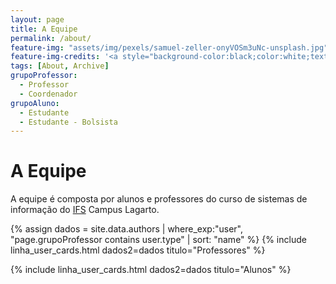 ```yaml
---
layout: page
title: A Equipe
permalink: /about/
feature-img: "assets/img/pexels/samuel-zeller-onyVOSm3uNc-unsplash.jpg"
feature-img-credits: '<a style="background-color:black;color:white;text-decoration:none;padding:4px 6px;font-family:-apple-system, BlinkMacSystemFont, &quot;San Francisco&quot;, &quot;Helvetica Neue&quot;, Helvetica, Ubuntu, Roboto, Noto, &quot;Segoe UI&quot;, Arial, sans-serif;font-size:12px;font-weight:bold;line-height:1.2;display:inline-block;border-radius:3px" href="https://unsplash.com/@samuelzeller?utm_medium=referral&amp;utm_campaign=photographer-credit&amp;utm_content=creditBadge" target="_blank" rel="noopener noreferrer" title="Download free do whatever you want high-resolution photos from Samuel Zeller"><span style="display:inline-block;padding:2px 3px"><svg xmlns="http://www.w3.org/2000/svg" style="height:12px;width:auto;position:relative;vertical-align:middle;top:-2px;fill:white" viewBox="0 0 32 32"><title>unsplash-logo</title><path d="M10 9V0h12v9H10zm12 5h10v18H0V14h10v9h12v-9z"></path></svg></span><span style="display:inline-block;padding:2px 3px">Samuel Zeller</span></a>'
tags: [About, Archive]
grupoProfessor:
  - Professor
  - Coordenador
grupoAluno:
  - Estudante
  - Estudante - Bolsista
---
```

 
# A Equipe

A equipe é composta por alunos e professores do curso de sistemas de informação do [IFS](https://www.ifs.edu.br/") Campus Lagarto.


{% assign dados = site.data.authors | where_exp:"user",  "page.grupoProfessor contains user.type"  | sort: "name"  %}
{% include linha_user_cards.html dados2=dados titulo="Professores" %}

{% include linha_user_cards.html dados2=dados titulo="Alunos" %}